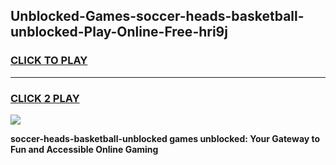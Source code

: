 
## Unblocked-Games-soccer-heads-basketball-unblocked-Play-Online-Free-hri9j
<h3>
<a href="https://premium76.site?title=soccer-heads-basketball-unblocked&ref=26A">CLICK TO PLAY</a></h3>
<hr>

<h3>
<a href="https://premium76.site?title=soccer-heads-basketball-unblocked&ref=26A">CLICK 2 PLAY</a>
  
</h3>

<a href="https://premium76.site?title=soccer-heads-basketball-unblocked&ref=26A"><img src="https://clearcache.store/games.png"></a>


**soccer-heads-basketball-unblocked games unblocked: Your Gateway to Fun and Accessible Online Gaming**
